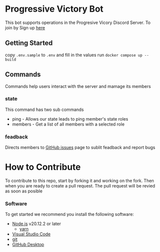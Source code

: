 # Progressive Victory Bot
This bot supports operations in the Progresive Vicory Discord Server. To join by Sign up [here](https://www.progressivevictory.win/volunteer)

## Getting Started
copy `.env.sample` to `.env` and fill in the values
run `docker compose up --build`

## Commands
Commands help users interact with the server and mamage its members
### state
This command has two sub commands
 - ping - Allows our state leads to ping member's state roles
 - members - Get a list of all members with a selected role
 ### feadback
 Directs members to [GitHub issues](https://github.com/Progressive-Victory/crm-bot/issues) page to sublit feadback and report bugs

# How to Contribute
To contribute to this repo, start by forking it and working on the fork. Then when you are ready to create a pull request. The  pull request will be revied as soon as posible

### Software
To get started we recommend you install the following software:

- [Node.js](https://nodejs.org/en/download) v20.12.2 or later
  - [yarn](https://yarnpkg.com/getting-started/install)
- [Visual Studio Code](https://code.visualstudio.com/)
- [git](https://git-scm.com/downloads)
- [GitHub Desktop](https://desktop.github.com/)


